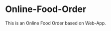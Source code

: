 # Online-Food-Order

This is an Online Food Order based on Web-App.

















































































































